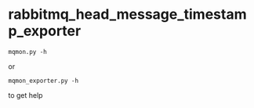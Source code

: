 # rabbitmq_head_message_timestamp_exporter

```
mqmon.py -h
```

or
```
mqmon_exporter.py -h
```

to get help
